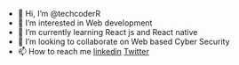 - 👋 Hi, I’m @techcoderR
- 👀 I’m interested in Web development 
- 🌱 I’m currently learning React js and React native
- 💞️ I’m looking to collaborate on Web based Cyber Security 
- 📫 How to reach me <a href="https://www.linkedin.com/in/iarpanjain/">linkedin</a> <a href="https://twitter.com/jain_AJ1">Twitter</a>

